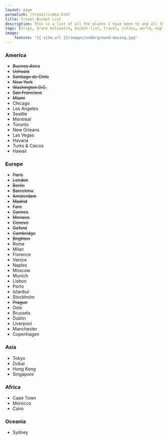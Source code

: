 ```yaml
---
layout: page
permalink: /travel/index.html
title: Travel Bucket List
description: This is a list of all the places I have been to and all the places I want to visit.
tags: [trips, bruno belcastro, bucket-list, travel, cities, world, explore]
image:
	feature: "{{ site.url }}/images/underground-moving.jpg"
---
```


### America

* ~~Buenos Aires~~
* ~~Ushuaia~~
* ~~Santiago de Chile~~
* ~~New York~~
* ~~Washington D.C.~~
* ~~San Francisco~~
* ~~Miami~~
* Chicago
* Los Angeles
* Seattle
* Montreal
* Toronto
* New Orleans
* Las Vegas
* Havana
* Turks & Caicos
* Hawaii

### Europe

* ~~Paris~~
* ~~London~~
* ~~Berlin~~
* ~~Barcelona~~
* ~~Amsterdam~~
* ~~Madrid~~
* ~~Faro~~
* ~~Cannes~~
* ~~Monaco~~
* ~~Geneve~~
* ~~Oxford~~
* ~~Cambridge~~
* ~~Brighton~~
* Rome
* Milan
* Florence
* Venice
* Naples
* Moscow
* Munich
* Lisbon
* Porto
* Istanbul
* Stockholm
* ~~Prague~~
* Oslo
* Brussels
* Dublin
* Liverpool
* Manchester
* Copenhagen

### Asia

* Tokyo
* Dubai
* Hong Kong
* Singapore

### Africa

* Cape Town
* Morocco
* Cairo

### Oceania

* Sydney